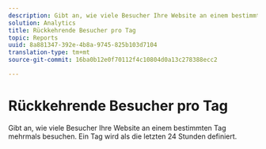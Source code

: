 ```yaml
---
description: Gibt an, wie viele Besucher Ihre Website an einem bestimmten Tag mehrmals besuchen. Ein Tag wird als die letzten 24 Stunden definiert.
solution: Analytics
title: Rückkehrende Besucher pro Tag
topic: Reports
uuid: 8a881347-392e-4b8a-9745-825b103d7104
translation-type: tm+mt
source-git-commit: 16ba0b12e0f70112f4c10804d0a13c278388ecc2

---
```



# Rückkehrende Besucher pro Tag

Gibt an, wie viele Besucher Ihre Website an einem bestimmten Tag mehrmals besuchen. Ein Tag wird als die letzten 24 Stunden definiert.

